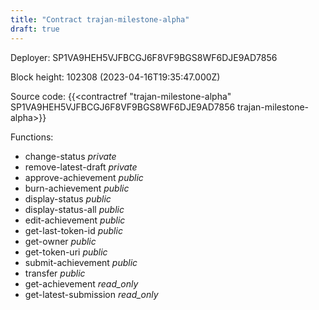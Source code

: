 ```yaml
---
title: "Contract trajan-milestone-alpha"
draft: true
---
```

Deployer: SP1VA9HEH5VJFBCGJ6F8VF9BGS8WF6DJE9AD7856


 



Block height: 102308 (2023-04-16T19:35:47.000Z)

Source code: {{<contractref "trajan-milestone-alpha" SP1VA9HEH5VJFBCGJ6F8VF9BGS8WF6DJE9AD7856 trajan-milestone-alpha>}}

Functions:

* change-status _private_
* remove-latest-draft _private_
* approve-achievement _public_
* burn-achievement _public_
* display-status _public_
* display-status-all _public_
* edit-achievement _public_
* get-last-token-id _public_
* get-owner _public_
* get-token-uri _public_
* submit-achievement _public_
* transfer _public_
* get-achievement _read_only_
* get-latest-submission _read_only_
